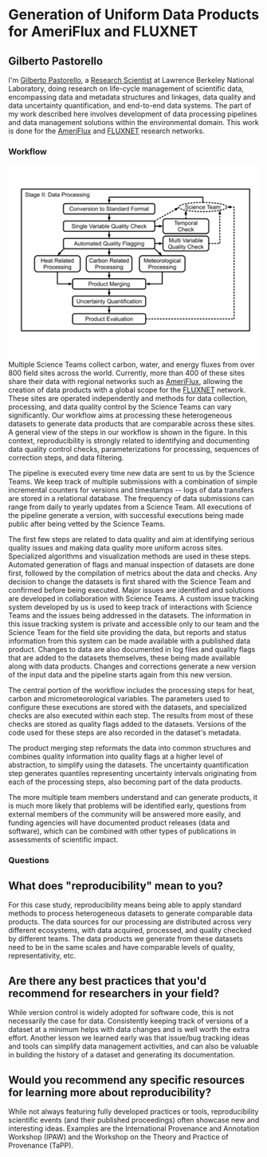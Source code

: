 Generation of Uniform Data Products for AmeriFlux and FLUXNET
=============================================================

Gilberto Pastorello
-------------------

I'm [Gilberto Pastorello](http://www.gilbertozp.org/), a [Research Scientist](http://crd.lbl.gov/departments/data-science-and-technology/idf/staff/gilberto-pastorello/) at Lawrence Berkeley National Laboratory, doing research on life-cycle management of scientific data, encompassing data and metadata structures and linkages, data quality and data uncertainty quantification, and end-to-end data systems. The part of my work described here involves development of data processing pipelines and data management solutions within the environmental domain. This work is done for the [AmeriFlux](http://ameriflux.lbl.gov/) and [FLUXNET](http://fluxnet.fluxdata.org/) research networks.

### Workflow

![Diagram](gzpastorello.png) Multiple Science Teams collect carbon, water, and energy fluxes from over 800 field sites across the world. Currently, more than 400 of these sites share their data with regional networks such as [AmeriFlux](http://ameriflux.lbl.gov/), allowing the creation of data products with a global scope for the [FLUXNET](http://fluxnet.fluxdata.org/) network. These sites are operated independently and methods for data collection, processing, and data quality control by the Science Teams can vary significantly. Our workflow aims at processing these heterogeneous datasets to generate data products that are comparable across these sites. A general view of the steps in our workflow is shown in the figure. In this context, reproducibility is strongly related to identifying and documenting data quality control checks, parameterizations for processing, sequences of correction steps, and data filtering.

The pipeline is executed every time new data are sent to us by the Science Teams. We keep track of multiple submissions with a combination of simple incremental counters for versions and timestamps -- logs of data transfers are stored in a relational database. The frequency of data submissions can range from daily to yearly updates from a Science Team. All executions of the pipeline generate a version, with successful executions being made public after being vetted by the Science Teams.

The first few steps are related to data quality and aim at identifying serious quality issues and making data quality more uniform across sites. Specialized algorithms and visualization methods are used in these steps. Automated generation of flags and manual inspection of datasets are done first, followed by the compilation of metrics about the data and checks. Any decision to change the datasets is first shared with the Science Team and confirmed before being executed. Major issues are identified and solutions are developed in collaboration with Science Teams. A custom issue tracking system developed by us is used to keep track of interactions with Science Teams and the issues being addressed in the datasets. The information in this issue tracking system is private and accessible only to our team and the Science Team for the field site providing the data, but reports and status information from this system can be made available with a published data product. Changes to data are also documented in log files and quality flags that are added to the datasets themselves, these being made available along with data products. Changes and corrections generate a new version of the input data and the pipeline starts again from this new version.

The central portion of the workflow includes the processing steps for heat, carbon and micrometeorological variables. The parameters used to configure these executions are stored with the datasets, and specialized checks are also executed within each step. The results from most of these checks are stored as quality flags added to the datasets. Versions of the code used for these steps are also recorded in the dataset's metadata.

The product merging step reformats the data into common structures and combines quality information into quality flags at a higher level of abstraction, to simplify using the datasets. The uncertainty quantification step generates quantiles representing uncertainty intervals originating from each of the processing steps, also becoming part of the data products.

The more multiple team members understand and can generate products, it is much more likely that problems will be identified early, questions from external members of the community will be answered more easily, and funding agencies will have documented product releases (data and software), which can be combined with other types of publications in assessments of scientific impact.

### Questions

What does "reproducibility" mean to you?
----------------------------------------

For this case study, reproducibility means being able to apply standard methods to process heterogeneous datasets to generate comparable data products. The data sources for our processing are distributed across very different ecosystems, with data acquired, processed, and quality checked by different teams. The data products we generate from these datasets need to be in the same scales and have comparable levels of quality, representativity, etc.

Are there any best practices that you'd recommend for researchers in your field?
--------------------------------------------------------------------------------

While version control is widely adopted for software code, this is not necessarily the case for data. Consistently keeping track of versions of a dataset at a minimum helps with data changes and is well worth the extra effort. Another lesson we learned early was that issue/bug tracking ideas and tools can simplify data management activities, and can also be valuable in building the history of a dataset and generating its documentation.

Would you recommend any specific resources for learning more about reproducibility?
-----------------------------------------------------------------------------------

While not always featuring fully developed practices or tools, reproducibility scientific events (and their published proceedings) often showcase new and interesting ideas. Examples are the International Provenance and Annotation Workshop (IPAW) and the Workshop on the Theory and Practice of Provenance (TaPP).
